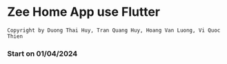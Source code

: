 # Zee Home App use Flutter
`Copyright by Duong Thai Huy, Tran Quang Huy, Hoang Van Luong, Vi Quoc Thien`

### Start on 01/04/2024


